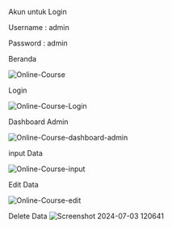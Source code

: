 Akun untuk Login

Username : admin



Password : admin



Beranda 

![Online-Course](https://github.com/HAAAKIEEE/test-intership-project-digitaliz/assets/127640985/ef25f1f2-075f-4239-bd4d-844fee2d0305)




Login


![Online-Course-Login](https://github.com/HAAAKIEEE/test-intership-project-digitaliz/assets/127640985/6f5cce01-be84-40c6-a1d8-d19cbc380661)


Dashboard Admin



![Online-Course-dashboard-admin](https://github.com/HAAAKIEEE/test-intership-project-digitaliz/assets/127640985/da54fbbf-b884-4167-84e7-3fc20ea3828a)


input Data


![Online-Course-input](https://github.com/HAAAKIEEE/test-intership-project-digitaliz/assets/127640985/81e8638c-ee9e-4182-a3be-8747d541e24b)



Edit Data

![Online-Course-edit](https://github.com/HAAAKIEEE/test-intership-project-digitaliz/assets/127640985/20063818-3544-4f18-8b21-b626d109dc71)




Delete Data
![Screenshot 2024-07-03 120641](https://github.com/HAAAKIEEE/test-intership-project-digitaliz/assets/127640985/c9b3fbc3-c85e-4cff-925e-58d2dafe33cd)







